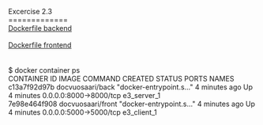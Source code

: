 Excercise 2.3
<BR>=============
<BR>
[Dockerfile backend](https://github.com/rparkkon/devops/blob/master/part2/e3/back/Dockerfile)
<BR>
<BR>
[Dockerfile frontend](https://github.com/rparkkon/devops/blob/master/part2/e3/front/Dockerfile)
<BR>
<BR>
<BR>$ docker container ps
<BR>CONTAINER ID        IMAGE               COMMAND                  CREATED             STATUS              PORTS                    NAMES
<BR>c13a7f92d97b        docvuosaari/back    "docker-entrypoint.s…"   4 minutes ago       Up 4 minutes        0.0.0.0:8000->8000/tcp   e3_server_1
<BR>7e98e464f908        docvuosaari/front   "docker-entrypoint.s…"   4 minutes ago       Up 4 minutes        0.0.0.0:5000->5000/tcp   e3_client_1
